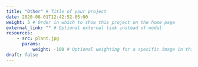 ```yaml
---
title: "Other" # Title of your project
date: 2020-08-01T12:42:52-05:00
weight: 3 # Order in which to show this project on the home page
external_link: "" # Optional external link instead of modal
resources:
    - src: plant.jpg
      params:
          weight: -100 # Optional weighting for a specific image in this project folder
draft: false
---
```

